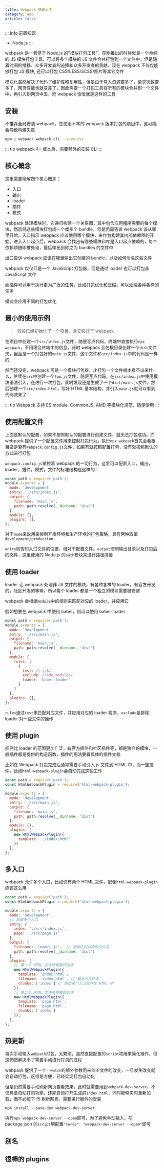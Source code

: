 ```yaml
---
title: Webpack 快速上手
category: Web
article: false
---
```


::: info 前置知识

+ Node.js
:::

webpack 是一套基于 Node.js 的"模块打包工具"，在刚推出的时候就是一个单纯的 JS 模块打包工具，可以将多个模块的 JS 文件合并打包到一个文件中，但是随着时间的推移、众多开发者的追捧和众多开发者的贡献，现在 webpack 不仅仅能够打包 JS 模块, 还可以打包 CSS/LESS/SCSS/图片等其它文件

模块化虽然解决了代码了维护性和复用性，但是由于导入资源变多了，请求次数变多了，网页性能也就变差了，因此需要一个打包工具将所有的模块合并到一个文件中，再引入到网页中去，而 webpack 恰恰就是这样的工具

## 安装

不推荐全局安装 webpack，在使用不本的 webpack 版本打包的项目中，这可能会导致构建失败

```sh
npm i webpack webpack-cli --save-dev
```

::: tip
webpack 4+ 版本后，需要额外的安装 CLI
:::

## 核心概念

这里需要理解四个核心概念：

+ 入口
+ 输出
+ loader
+ 插件
+ 模式

webpack 处理模块时，它递归构建一个关系图，其中包含应用程序需要的每个模块，然后将这些模块打包成一个或多个 bundle，但是仍需告诉 webpack 该从哪里开始。入口指示 webpack 应该使用哪个模块，来作为构建其内部依赖图的开始。进入入口起点后，webpack 会找出有哪些模块和库是入口起点依赖的，每个依赖项随即被处理，最后输出到称之为 bundles 的文件中

出口告诉 webpack 应该在哪里输出它创建的 bundle，以及如何命名这些文件

webpack 仅仅只是一个 JavaScript 打包器，但是通过 loader 也可以打包非 JavaScript 文件

而插件可以用于执行更为广泛的任务，比如打包优化和压缩，可以处理各种各样的任务

模式会应用不同的打包优化

## 最小的使用示例

> 假设已经初始化了一个项目，且安装好了 webpack

在项目中创建一个`src/index.js`文件，随便写点代码，终端中直接执行`npx webpack`，不用理会终端中的信息，此时 webpack 会在根目录创建一个`dist`文件夹，里面是一个打包好的`main.js`文件，这个文件和`src/index.js`中的代码是一样的

然而还没完，webpack 可是一个模块打包器，才打包一个文件根本看不出来什么，继续在`src`中创建一个`foo.js`文件，随便写点代码，在`src/index.js`中使用模块语法引入，在进行一次打包，此时发现还是生成了一个`dist/main.js`文件，然后创建一个`src/index.html`，写好 HTML 基本结构，并引入`main.js`就可以看到代码效果了

::: tip
Webpack 支持 ES module, CommonJS, AMD 等模块化规范，随便使用
:::

## 使用配置文件

上面是默认的配置，如果不按照默认的配置进行创建文件，就无法打包成功。而 webpack 提供了一个配置文件用来控制打包行为，执行`npx webpack`首先会看根目录是否有`webpack.config.js`文件，如果有就按照配置打包，没有就按照默认的方式进行打包

`webpack.config.js`掌控着 webpack 的一切行为，这里可以配置入口，输出，loader，插件，模式，文件的标准结构是这样的：

```js
const path = require('path');
module.exports = {
  mode: 'development',
  entry: './src/index.js',
  output: {
    filename: 'main.js',
    path: path.resolve(__dirname, 'dist')
  },
  module: {},
  plugins: [],
};
```

对于`mode`来说用来控制开发环境和生产环境的打包策略，具有两种取值`development/production`

`entry`则告知入口文件的位置，相对于配置文件。`output`控制输出目录以及打包后的文件，这里使用的 Node.js 的`path`模块来进行路径拼接

## 使用 loader

loader 让 webpack 处理非 JS 文件的模块，有各种各样的 loader，有官方开发的，社区开发的等等，所以每个 loader 都是一个独立的模块需要被安装

webpack 会根据`module`中的规则来匹配对应的 loader，并应用它

假如想要在 webpack 中使用 babel，则可以使用 babel-loader

```js
const path = require('path');
module.exports = {
  mode: 'development',
  entry: './src/main.js',
  output: {
    filename: 'main.js',
    path: path.resolve(__dirname, 'dist')
  },
  module: {
    rules: [
      {
        test: /\.js$/,
        exclude: /node_modules/,
        loader: 'babel-loader'
      }
    ]
  },
  plugins: [],
};
```

`rules`通过`test`来匹配对应文件，并应用对应的 loader 程序，`exclude`是排除 loader 对一些文件的操作

## 使用 plugin

插件比 loader 的范围更加广泛，有官方插件和社区插件等，都是独立的模块，一般插件都是提供的构造函数，插件的用法要看具体的插件文档

比如在 Webpack 打包完成后通常需要手动引入 js 文件到 HTML 中，而一些插件，比如`html-webpack-plugin`会自动完成这些工作

```js
const path = require('path');
const HtmlWebpackPlugin = require('html-webpack-plugin');

module.exports = {
  mode: 'development',
  entry: './src/main.js',
  output: {
    filename: 'main.js',
    path: path.resolve(__dirname, 'dist')
  },
  module: {},
  plugins: [
    new HtmlWebpackPlugin({
      template: './index.html'
    })
  ],
};
```

## 多入口

webpack 允许多个入口，比如说有两个 HTML 文件，配合`html-webpack-plugin`应该这么用

```js
const path = require('path');
const HtmlWebpackPlugin = require('html-webpack-plugin');

module.exports = {
  mode: 'development',
  // 配置多个入口
  entry: {
    index: './src/index.js',
    page: './src/page.js'
  },
  output: {
    filename: '[name].js',  // 自动生成对应的文件名
    path: path.resolve(__dirname, 'dist')
  },
  plugins: [
    // 第一个 HTML 文件所需要的选项
    new HtmlWebpackPlugin({
      template: 'index.html',
      filename: 'index.html', // 输出的文件名
      chunks: ['index'] // 指定某个入口合并在 HTML 中
    }),
    // 第二个 HTML 文件所需要的选项
    new HtmlWebpackPlugin({
      template: 'page.html',
      filename: 'page.html',
      chunks: ['index'] 
    }),
  ],
};
```

## 热更新

每次手动输入`webpack`打包，太繁琐，虽然直接配置的`script`项用来简化操作，但这仍然解决不了需要手动进行打包的过程

webpack 提供了一个`--watch`的额外参数用来监听文件的改变，一旦发生改变就会自动打包，这很是方便，已经实现打包自动化

但是仍然需要手动刷新网页查看效果，此时就需要用到`webpack-dev-server`，不仅具备自动打包功能，还能自动打开生成的`index.html`，同时能够实时重新加载，而不必按下 f5 刷新网页，需要进行额外的安装

```js
npm install --save-dev webpack-dev-server
```

执行`npx webpack-dev-server --open`即可，为了避免手动输入，在 package.json 的`script`项配置`"serve": "webpack-dev-server --open"`即可

## 别名

## 很棒的 plugins
